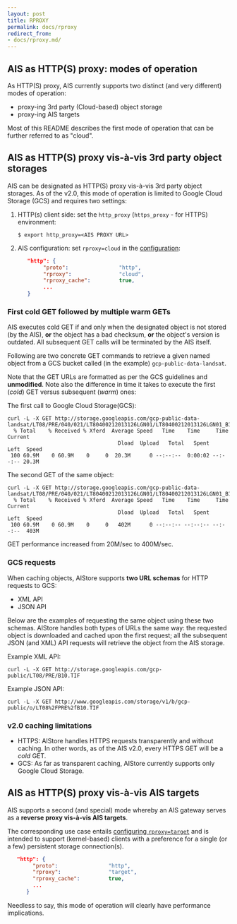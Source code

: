 ```yaml
---
layout: post
title: RPROXY
permalink: docs/rproxy
redirect_from:
- docs/rproxy.md/
---
```


## AIS as HTTP(S) proxy: modes of operation

As HTTP(S) proxy, AIS currently supports two distinct (and very different) modes of operation:

* proxy-ing 3rd party (Cloud-based) object storage
* proxy-ing AIS targets

Most of this README describes the first mode of operation that can be further referred to as "cloud".

## AIS as HTTP(S) proxy vis-à-vis 3rd party object storages

AIS can be designated as HTTP(S) proxy vis-à-vis 3rd party object storages. As of the v2.0, this mode of operation is limited to Google Cloud Storage (GCS) and requires two settings:

1. HTTP(s) client side: set the `http_proxy` (`https_proxy` - for HTTPS) environment:
   ```shell
   $ export http_proxy=<AIS PROXY URL>
   ```
2. AIS configuration: set `rproxy=cloud` in the [configuration](/ais/setup/config.sh):
   ```json
      "http": {
           "proto":                "http",
           "rproxy":               "cloud",
           "rproxy_cache":         true,
           ...
      }
   ```

### First cold GET followed by multiple warm GETs

AIS executes cold GET if and only when the designated object is not stored (by the AIS), **or** the object has a bad checksum, **or** the object's version is outdated. All subsequent GET calls will be terminated by the AIS itself.

Following are two concrete GET commands to retrieve a given named object from a GCS bucket called (in the example) `gcp-public-data-landsat`.

Note that the GET URLs are formatted as per the GCS guidelines and **unmodified**. Note also the difference in time it takes to execute the first (*cold*) GET versus subsequent (*warm*) ones:

The first call to Google Cloud Storage(GCS):

```shell
curl -L -X GET http://storage.googleapis.com/gcp-public-data-landsat/LT08/PRE/040/021/LT80400212013126LGN01/LT80400212013126LGN01_B10.TIF
  % Total    % Received % Xferd  Average Speed   Time    Time     Time  Current
                                   Dload  Upload   Total   Spent    Left  Speed
 100 60.9M    0 60.9M    0     0  20.3M      0 --:--:--  0:00:02 --:--:-- 20.3M

```

The second GET of the same object:

```shell
curl -L -X GET http://storage.googleapis.com/gcp-public-data-landsat/LT08/PRE/040/021/LT80400212013126LGN01/LT80400212013126LGN01_B10.TIF
  % Total    % Received % Xferd  Average Speed   Time    Time     Time  Current
                                   Dload  Upload   Total   Spent    Left  Speed
 100 60.9M    0 60.9M    0     0   402M      0 --:--:-- --:--:-- --:--:--  403M
```

GET performance increased from 20M/sec to 400M/sec.

### GCS requests

When caching objects, AIStore supports **two URL schemas** for HTTP requests to GCS:

* XML API
* JSON API

Below are the examples of requesting the same object using these two schemas. AIStore handles both types of URLs the same way: the requested object is downloaded and cached upon the first request; all the subsequent JSON (and XML) API requests will retrieve the object from the AIS storage.

Example XML API:

```shell
curl -L -X GET http://storage.googleapis.com/gcp-public/LT08/PRE/B10.TIF
```

Example JSON API:

```shell
curl -L -X GET http://www.googleapis.com/storage/v1/b/gcp-public/o/LT08%2FPRE%2fB10.TIF
```

### v2.0 caching limitations

* HTTPS: AIStore handles HTTPS requests transparently and without caching. In other words, as of the AIS v2.0, every HTTPS GET will be a *cold* GET.
* GCS: As far as transparent caching, AIStore currently supports only Google Cloud Storage.

## AIS as HTTP(S) proxy vis-à-vis AIS targets

AIS supports a second (and special) mode whereby an AIS gateway serves as a **reverse proxy vis-à-vis AIS targets**.

The corresponding use case entails [configuring `rproxy=target`](/ais/setup/config.sh) and is intended to support (kernel-based) clients with a preference for a single (or a few) persistent storage connection(s).
```json
   "http": {
        "proto":                "http",
        "rproxy":               "target",
        "rproxy_cache":         true,
        ...
      }
```

Needless to say, this mode of operation will clearly have performance implications.
